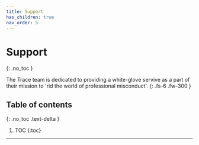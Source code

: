 ```yaml
---
title: Support
has_children: true
nav_order: 5
---
```


# Support
{: .no_toc }


The Trace team is dedicated to providing a white-glove servive as a part of their mission to 'rid the world of professional misconduct'.
{: .fs-6 .fw-300 }

## Table of contents
{: .no_toc .text-delta }

1. TOC
{:toc}

---